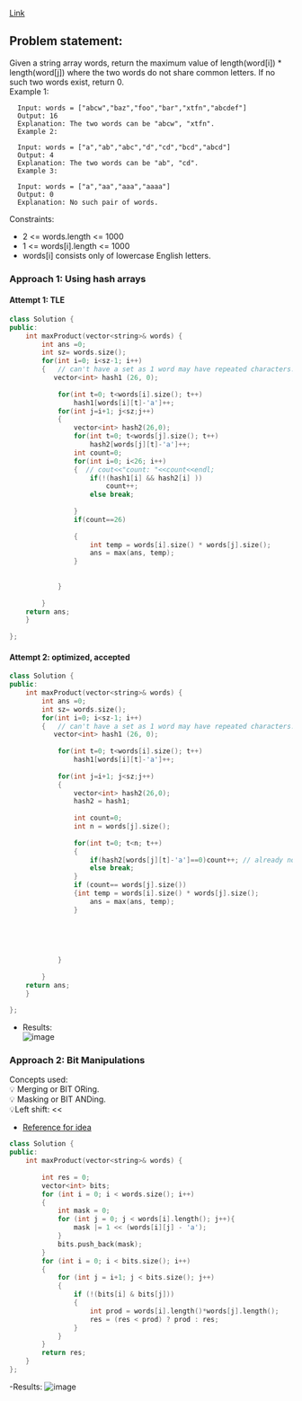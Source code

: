 [Link](https://leetcode.com/problems/maximum-product-of-word-lengths)

## Problem statement: 
Given a string array words, return the maximum value of length(word[i]) * length(word[j]) where the two words do not share common letters. If no such two words exist, return 0.   
      Example 1:

      Input: words = ["abcw","baz","foo","bar","xtfn","abcdef"]
      Output: 16
      Explanation: The two words can be "abcw", "xtfn".
      Example 2:

      Input: words = ["a","ab","abc","d","cd","bcd","abcd"]
      Output: 4
      Explanation: The two words can be "ab", "cd".
      Example 3:

      Input: words = ["a","aa","aaa","aaaa"]
      Output: 0
      Explanation: No such pair of words.


Constraints:    

- 2 <= words.length <= 1000   
- 1 <= words[i].length <= 1000    
- words[i] consists only of lowercase English letters.   


### Approach 1: Using hash arrays

#### Attempt 1: TLE

```cpp
class Solution {
public:
    int maxProduct(vector<string>& words) {
        int ans =0;
        int sz= words.size();
        for(int i=0; i<sz-1; i++)
        {   // can't have a set as 1 word may have repeated characters.
           vector<int> hash1 (26, 0);
            
            for(int t=0; t<words[i].size(); t++)
                hash1[words[i][t]-'a']++;
            for(int j=i+1; j<sz;j++)
            {
                vector<int> hash2(26,0);
                for(int t=0; t<words[j].size(); t++)
                    hash2[words[j][t]-'a']++;
                int count=0;
                for(int i=0; i<26; i++)
                {  // cout<<"count: "<<count<<endl;
                    if(!(hash1[i] && hash2[i] ))
                        count++;
                    else break;
                        
                }
                if(count==26)
                    
                {  
                    int temp = words[i].size() * words[j].size();
                    ans = max(ans, temp);
                }
               
                
            }
            
        }
    return ans;
    }
    
};
```


#### Attempt 2: optimized, accepted
```cpp
class Solution {
public:
    int maxProduct(vector<string>& words) {
        int ans =0;
        int sz= words.size();
        for(int i=0; i<sz-1; i++)
        {   // can't have a set as 1 word may have repeated characters.
           vector<int> hash1 (26, 0);
            
            for(int t=0; t<words[i].size(); t++)
                hash1[words[i][t]-'a']++;
            
            for(int j=i+1; j<sz;j++)
            {
                vector<int> hash2(26,0);
                hash2 = hash1;
                
                int count=0;
                int n = words[j].size();
                
                for(int t=0; t<n; t++)
                {
                    if(hash2[words[j][t]-'a']==0)count++; // already not exsisting in the 1st word
                    else break;
                }
                if (count== words[j].size())
                {int temp = words[i].size() * words[j].size();
                    ans = max(ans, temp);
                }
                    
                
              
               
                
            }
            
        }
    return ans;
    }
    
};
```
- Results:   
![image](https://user-images.githubusercontent.com/64036955/170871452-1b349af4-075d-4a5c-aa21-f7154adb6b6b.png)


### Approach 2: Bit Manipulations

Concepts used:    
💡 Merging or BIT ORing.   
💡 Masking or BIT ANDing.   
💡Left shift: <<   
- [Reference for idea](https://www.udemy.com/course/datastructurescncpp/learn/lecture/13554138#overview)
```cpp
class Solution {
public:
    int maxProduct(vector<string>& words) {
        
        int res = 0;
        vector<int> bits; 
        for (int i = 0; i < words.size(); i++)
        {
            int mask = 0;
            for (int j = 0; j < words[i].length(); j++){
                mask |= 1 << (words[i][j] - 'a');
            }
            bits.push_back(mask);
        }
        for (int i = 0; i < bits.size(); i++)
        {
            for (int j = i+1; j < bits.size(); j++)
            {
                if (!(bits[i] & bits[j]))
                {
                    int prod = words[i].length()*words[j].length();
                    res = (res < prod) ? prod : res;
                }
            }
        }
        return res;
    }
};

```
-Results:
  ![image](https://user-images.githubusercontent.com/64036955/170871688-385e0274-e080-4515-b84a-12795059ba84.png)

  
